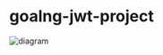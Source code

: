 # goalng-jwt-project
![diagram](https://user-images.githubusercontent.com/109131889/208911326-8fecbfcf-5353-4810-9ab2-e1bc8f5c78b1.svg)
